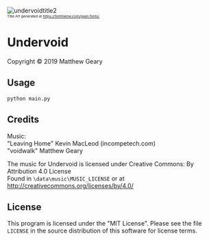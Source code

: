 ![undervoidtitle2](https://user-images.githubusercontent.com/33133522/60471453-9d60e800-9c19-11e9-840b-2afc1f921dd6.png)  
<sub><sub><sub>Title Art generated at https://fontmeme.com/pixel-fonts/</sub></sub></sub>  

# Undervoid  
Copyright © 2019 Matthew Geary  
  
## Usage  
  
`python main.py`  
  
## Credits  

 Music:  
"Leaving Home" Kevin MacLeod (incompetech.com)  
"voidwalk" Matthew Geary  
  
The music for Undervoid is licensed under Creative Commons: By Attribution 4.0 License  
Found in `\data\music\MUSIC_LICENSE` or at http://creativecommons.org/licenses/by/4.0/  

## License  
  
This program is licensed under the "MIT License".  Please
see the file `LICENSE` in the source distribution of this
software for license terms.
